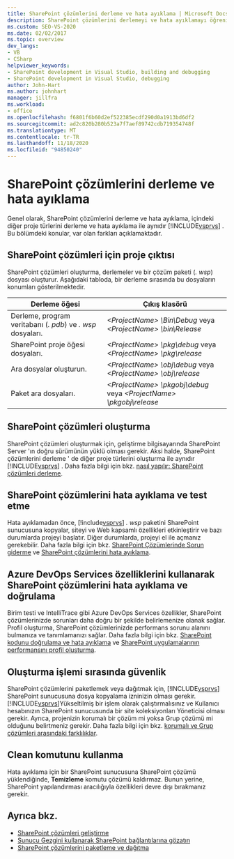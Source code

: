 ```yaml
---
title: SharePoint çözümlerini derleme ve hata ayıklama | Microsoft Docs
description: SharePoint çözümlerini derlemeyi ve hata ayıklamayı öğrenin ve Visual Studio 'da diğer proje türlerini oluşturma ve hata ayıklamanın nasıl farklı olduğunu anlayın.
ms.custom: SEO-VS-2020
ms.date: 02/02/2017
ms.topic: overview
dev_langs:
- VB
- CSharp
helpviewer_keywords:
- SharePoint development in Visual Studio, building and debugging
- SharePoint development in Visual Studio, debugging
author: John-Hart
ms.author: johnhart
manager: jillfra
ms.workload:
- office
ms.openlocfilehash: f6801f6b60d2ef522385ecdf290d0a1913bd6df2
ms.sourcegitcommit: ad2c820b280b523a7f7aef89742cdb719354748f
ms.translationtype: MT
ms.contentlocale: tr-TR
ms.lasthandoff: 11/18/2020
ms.locfileid: "94850240"
---
```

# <a name="build-and-debug-sharepoint-solutions"></a>SharePoint çözümlerini derleme ve hata ayıklama
  Genel olarak, SharePoint çözümlerini derleme ve hata ayıklama, içindeki diğer proje türlerini derleme ve hata ayıklama ile aynıdır [!INCLUDE[vsprvs](../sharepoint/includes/vsprvs-md.md)] . Bu bölümdeki konular, var olan farkları açıklamaktadır.

## <a name="project-output-for-sharepoint-solutions"></a>SharePoint çözümleri için proje çıktısı
 SharePoint çözümleri oluşturma, derlemeler ve bir çözüm paketi (*. wsp*) dosyası oluşturur. Aşağıdaki tabloda, bir derleme sırasında bu dosyaların konumları gösterilmektedir.

|Derleme öğesi|Çıkış klasörü|
|----------------|-------------------|
|Derleme, program veritabanı (*. pdb*) ve *. wsp* dosyaları.|*\<ProjectName> \Bin\Debug* veya *\<ProjectName> \bin\Release*|
|SharePoint proje öğesi dosyaları.|*\<ProjectName> \pkg\debug* veya *\<ProjectName> \pkg\release*|
|Ara dosyalar oluşturun.|*\<ProjectName> \obj\debug* veya *\<ProjectName> \obj\release*|
|Paket ara dosyaları.|*\<ProjectName> \pkgobj\debug* veya *\<ProjectName> \pkgobj\release*|

## <a name="build-sharepoint-solutions"></a>SharePoint çözümleri oluşturma
 SharePoint çözümleri oluşturmak için, geliştirme bilgisayarında SharePoint Server 'ın doğru sürümünün yüklü olması gerekir. Aksi halde, SharePoint çözümlerini derleme ' de diğer proje türlerini oluşturma ile aynıdır [!INCLUDE[vsprvs](../sharepoint/includes/vsprvs-md.md)] . Daha fazla bilgi için bkz. [nasıl yapılır: SharePoint çözümleri derleme](../sharepoint/how-to-build-sharepoint-solutions.md).

## <a name="debug-and-test-sharepoint-solutions"></a>SharePoint çözümlerini hata ayıklama ve test etme
 Hata ayıklamadan önce, [!include[vsprvs](../sharepoint/includes/vsprvs-md.md)] *. wsp* paketini SharePoint sunucusuna kopyalar, siteyi ve Web kapsamlı özellikleri etkinleştirir ve bazı durumlarda projeyi başlatır. Diğer durumlarda, projeyi el ile açmanız gerekebilir. Daha fazla bilgi için bkz. [SharePoint Çözümlerinde Sorun giderme](../sharepoint/troubleshooting-sharepoint-solutions.md) ve [SharePoint çözümlerini hata ayıklama](../sharepoint/debugging-sharepoint-solutions.md).

## <a name="debug-and-verify-sharepoint-solutions-by-using-azure-devops-services-features"></a>Azure DevOps Services özelliklerini kullanarak SharePoint çözümlerini hata ayıklama ve doğrulama
 Birim testi ve IntelliTrace gibi Azure DevOps Services özellikler, SharePoint çözümlerinizde sorunları daha doğru bir şekilde belirlemenize olanak sağlar. Profil oluşturma, SharePoint çözümlerinizde performans sorunu alanını bulmanıza ve tanımlamanızı sağlar. Daha fazla bilgi için bkz. [SharePoint kodunu doğrulama ve hata ayıklama](../sharepoint/verifying-and-debugging-sharepoint-code.md) ve [SharePoint uygulamalarının performansını profil oluşturma](../sharepoint/profiling-the-performance-of-sharepoint-applications.md).

## <a name="security-during-the-build-process"></a>Oluşturma işlemi sırasında güvenlik
 SharePoint çözümlerini paketlemek veya dağıtmak için, [!INCLUDE[vsprvs](../sharepoint/includes/vsprvs-md.md)] SharePoint sunucusuna dosya kopyalama izninizin olması gerekir. [!INCLUDE[vsprvs](../sharepoint/includes/vsprvs-md.md)]Yükseltilmiş bir işlem olarak çalıştırmalısınız ve Kullanıcı hesabınızın SharePoint sunucusunda bir site koleksiyonları Yöneticisi olması gerekir. Ayrıca, projenizin korumalı bir çözüm mi yoksa Grup çözümü mi olduğunu belirtmeniz gerekir. Daha fazla bilgi için bkz. [korumalı ve Grup çözümleri arasındaki farklılıklar](../sharepoint/differences-between-sandboxed-and-farm-solutions.md).

## <a name="using-the-clean-command"></a>Clean komutunu kullanma
 Hata ayıklama için bir SharePoint sunucusuna SharePoint çözümü yüklendiğinde, **Temizleme** komutu çözümü kaldırmaz. Bunun yerine, SharePoint yapılandırması aracılığıyla özellikleri devre dışı bırakmanız gerekir.

## <a name="see-also"></a>Ayrıca bkz.
- [SharePoint çözümleri geliştirme](../sharepoint/developing-sharepoint-solutions.md)
- [Sunucu Gezgini kullanarak SharePoint bağlantılarına gözatın](../sharepoint/browsing-sharepoint-connections-using-server-explorer.md)
- [SharePoint çözümlerini paketleme ve dağıtma](../sharepoint/packaging-and-deploying-sharepoint-solutions.md)
